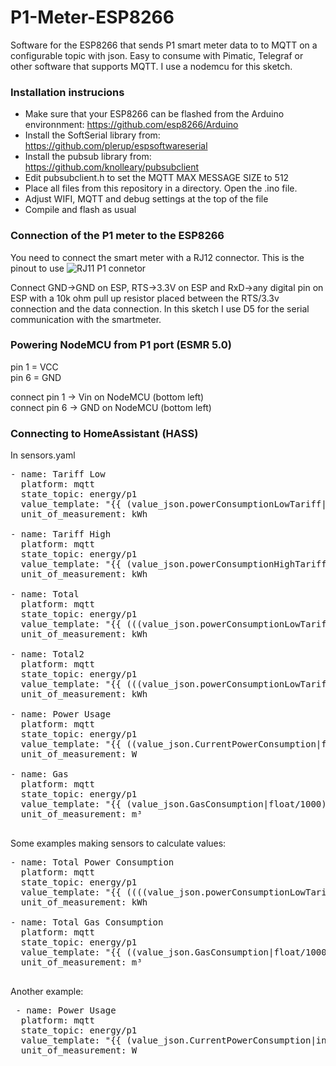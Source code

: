 # P1-Meter-ESP8266
Software for the ESP8266 that sends P1 smart meter data to to MQTT on a configurable topic with json. Easy to consume with Pimatic, Telegraf or other software that supports MQTT. I use a nodemcu for this sketch.

### Installation instrucions
- Make sure that your ESP8266 can be flashed from the Arduino environnment: https://github.com/esp8266/Arduino
- Install the SoftSerial library from: https://github.com/plerup/espsoftwareserial
- Install the pubsub library from: https://github.com/knolleary/pubsubclient
- Edit pubsubclient.h to set the MQTT MAX MESSAGE SIZE to 512
- Place all files from this repository in a directory. Open the .ino file.
- Adjust WIFI, MQTT and debug settings at the top of the file
- Compile and flash as usual

### Connection of the P1 meter to the ESP8266
You need to connect the smart meter with a RJ12 connector. This is the pinout to use
![RJ11 P1 connetor](http://gejanssen.com/howto/Slimme-meter-uitlezen/RJ11-pinout.png)

Connect GND->GND on ESP, RTS->3.3V on ESP and RxD->any digital pin on ESP with a 10k ohm pull up resistor placed between the RTS/3.3v connection and the data connection. In this sketch I use D5 for the serial communication with the smartmeter.

### Powering NodeMCU from P1 port (ESMR 5.0)
pin 1 = VCC  
pin 6 = GND  

connect pin 1 -> Vin on NodeMCU (bottom left)  
connect pin 6 -> GND on NodeMCU (bottom left)  

### Connecting to HomeAssistant (HASS)
In sensors.yaml
<pre>
- name: Tariff Low
  platform: mqtt
  state_topic: energy/p1
  value_template: "{{ (value_json.powerConsumptionLowTariff|float/1000) }}"
  unit_of_measurement: kWh

- name: Tariff High
  platform: mqtt
  state_topic: energy/p1
  value_template: "{{ (value_json.powerConsumptionHighTariff|float/1000) }}"
  unit_of_measurement: kWh
  
- name: Total
  platform: mqtt
  state_topic: energy/p1
  value_template: "{{ (((value_json.powerConsumptionLowTariff|float)+(value_json.powerConsumptionHighTariff|float))/1000) }}"
  unit_of_measurement: kWh

- name: Total2
  platform: mqtt
  state_topic: energy/p1
  value_template: "{{ (((value_json.powerConsumptionLowTariff|float)+(value_json.powerConsumptionHighTariff|float))/1000)|round(0) }}"
  unit_of_measurement: kWh

- name: Power Usage
  platform: mqtt
  state_topic: energy/p1
  value_template: "{{ ((value_json.CurrentPowerConsumption|float)|round(0)) }}"
  unit_of_measurement: W

- name: Gas
  platform: mqtt
  state_topic: energy/p1
  value_template: "{{ (value_json.GasConsumption|float/1000) }}"
  unit_of_measurement: m³
  </pre>

Some examples making sensors to calculate values:
<pre>
- name: Total Power Consumption
  platform: mqtt
  state_topic: energy/p1
  value_template: "{{ ((((value_json.powerConsumptionLowTariff|float)+(value_json.powerConsumptionHighTariff|float))/1000)|round(0)) + 849 }}"
  unit_of_measurement: kWh

- name: Total Gas Consumption
  platform: mqtt
  state_topic: energy/p1
  value_template: "{{ ((value_json.GasConsumption|float/1000)|round(0)) + 121 }}"
  unit_of_measurement: m³
 </pre>
 Another example:
 <pre>
 - name: Power Usage
  platform: mqtt
  state_topic: energy/p1
  value_template: "{{ (value_json.CurrentPowerConsumption|int) }}"
  unit_of_measurement: W
 </pre>
